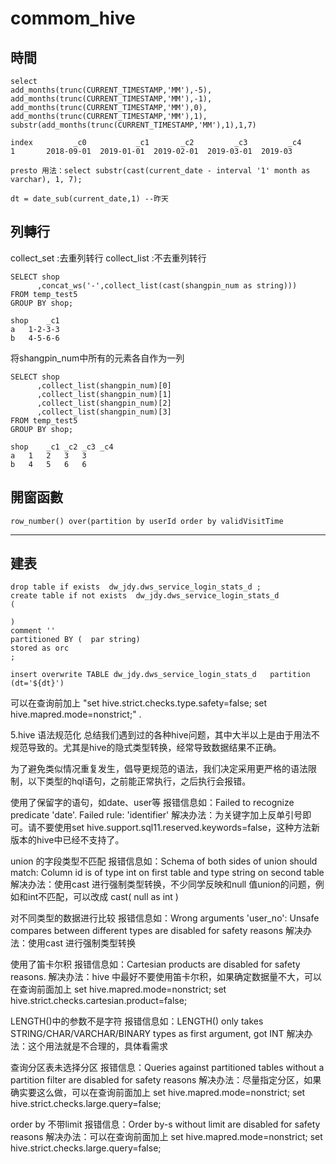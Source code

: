 # commom_hive

## 時間
````
select 
add_months(trunc(CURRENT_TIMESTAMP,'MM'),-5),
add_months(trunc(CURRENT_TIMESTAMP,'MM'),-1), 
add_months(trunc(CURRENT_TIMESTAMP,'MM'),0), 
add_months(trunc(CURRENT_TIMESTAMP,'MM'),1),
substr(add_months(trunc(CURRENT_TIMESTAMP,'MM'),1),1,7)

index	      _c0           _c1       _c2         _c3         _c4
1	    2018-09-01	2019-01-01	2019-02-01	2019-03-01	2019-03
````
````
presto 用法：select substr(cast(current_date - interval '1' month as varchar), 1, 7);
````
```
dt = date_sub(current_date,1) --昨天
```

## 列轉行
collect_set :去重列转行
collect_list :不去重列转行
```
SELECT shop
      ,concat_ws('-',collect_list(cast(shangpin_num as string)))
FROM temp_test5
GROUP BY shop;
 
shop	_c1
a	1-2-3-3
b	4-5-6-6
```
将shangpin_num中所有的元素各自作为一列
```
SELECT shop
      ,collect_list(shangpin_num)[0]
      ,collect_list(shangpin_num)[1]
      ,collect_list(shangpin_num)[2]
      ,collect_list(shangpin_num)[3]
FROM temp_test5
GROUP BY shop;
 
shop	_c1	_c2	_c3	_c4
a	1	2	3	3
b	4	5	6	6
```

## 開窗函數
```
row_number() over(partition by userId order by validVisitTime
```
-----

## 建表
```
drop table if exists  dw_jdy.dws_service_login_stats_d ;
create table if not exists  dw_jdy.dws_service_login_stats_d
(

)
comment ''
partitioned BY (  par string)  
stored as orc
;

insert overwrite TABLE dw_jdy.dws_service_login_stats_d   partition (dt='${dt}')
```


可以在查询前加上 "set hive.strict.checks.type.safety=false; set hive.mapred.mode=nonstrict;" .

5.hive 语法规范化
总结我们遇到过的各种hive问题，其中大半以上是由于用法不规范导致的。尤其是hive的隐式类型转换，经常导致数据结果不正确。

为了避免类似情况重复发生，倡导更规范的语法，我们决定采用更严格的语法限制，以下类型的hql语句，之前能正常执行，之后执行会报错。

使用了保留字的语句，如date、user等
报错信息如：Failed to recognize predicate 'date'. Failed rule: 'identifier'
解决办法：为关键字加上反单引号即可。请不要使用set hive.support.sql11.reserved.keywords=false，这种方法新版本的hive中已经不支持了。

union 的字段类型不匹配
报错信息如：Schema of both sides of union should match: Column id is of type int on first table and type string on second table
解决办法：使用cast 进行强制类型转换，不少同学反映和null 值union的问题，例如和int不匹配，可以改成 cast( null as int )

对不同类型的数据进行比较
报错信息如：Wrong arguments 'user_no': Unsafe compares between different types are disabled for safety reasons
解决办法：使用cast 进行强制类型转换

使用了笛卡尔积
报错信息如：Cartesian products are disabled for safety reasons.
解决办法：hive 中最好不要使用笛卡尔积，如果确定数据量不大，可以在查询前面加上
set hive.mapred.mode=nonstrict;
set hive.strict.checks.cartesian.product=false;

LENGTH()中的参数不是字符
报错信息如：LENGTH() only takes STRING/CHAR/VARCHAR/BINARY types as first argument, got INT
解决办法：这个用法就是不合理的，具体看需求
  

查询分区表未选择分区
报错信息：Queries against partitioned tables without a partition filter are disabled for safety reasons
解决办法：尽量指定分区，如果确实要这么做，可以在查询前面加上
set hive.mapred.mode=nonstrict;
set hive.strict.checks.large.query=false;

order by 不带limit
报错信息：Order by-s without limit are disabled for safety reasons
解决办法：可以在查询前面加上
set hive.mapred.mode=nonstrict;
set hive.strict.checks.large.query=false;







